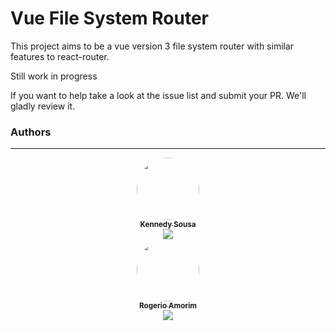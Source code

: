 # Vue File System Router

This project aims to be a vue version 3 file system router with similar features to react-router.

Still work in progress

If you want to help take a look at the issue list and submit your PR. We'll gladly review it.

### Authors

---
<div style='text-align:center'>
  <a href="https://github.com/kennedysousa" style='margin-bottom:10px'>
    <img style="border-radius: 50%;" src="https://avatars.githubusercontent.com/u/13434191?v=4" width="100px;" alt=""/>
    <br />
    <sub><b>Kennedy Sousa</b></sub>
  </a><br />
  <a href='https://www.linkedin.com/in/kennedysousa/'>
    <img src='https://img.shields.io/badge/-Kennedy-blue?style=flat-square&logo=Linkedin&logoColor=white' />
  </a>
</div>
<div style='text-align:center'>
  <a href="https://github.com/n0n3br" style='margin-bottom:10px'>
    <img style="border-radius: 50%;" src="https://avatars.githubusercontent.com/u/371808?s=400&v=4" width="100px;" alt=""/>
    <br />
    <sub><b>Rogerio Amorim</b></sub>
  </a><br />
  <a href='https://www.linkedin.com/in/rogeriolaamorim/'>
    <img src='https://img.shields.io/badge/-Rogerio-blue?style=flat-square&logo=Linkedin&logoColor=white' />
  </a>
</div>
